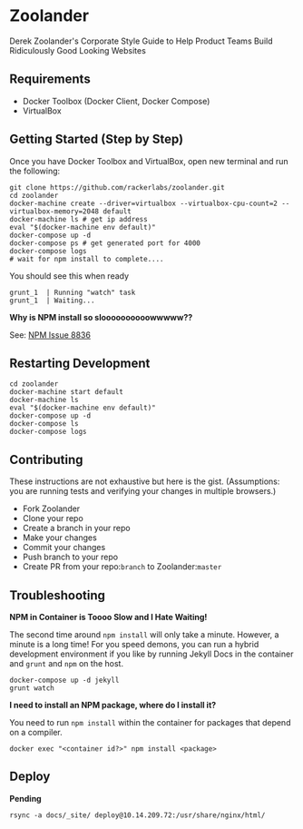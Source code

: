 # Zoolander

Derek Zoolander's Corporate Style Guide to Help Product Teams Build Ridiculously Good Looking Websites


## Requirements

* Docker Toolbox (Docker Client, Docker Compose)
* VirtualBox

## Getting Started (Step by Step)

Once you have Docker Toolbox and VirtualBox, open new terminal and run the following:

```
git clone https://github.com/rackerlabs/zoolander.git
cd zoolander
docker-machine create --driver=virtualbox --virtualbox-cpu-count=2 --virtualbox-memory=2048 default
docker-machine ls # get ip address
eval "$(docker-machine env default)"
docker-compose up -d
docker-compose ps # get generated port for 4000
docker-compose logs
# wait for npm install to complete....
```

You should see this when ready

```
grunt_1  | Running "watch" task
grunt_1  | Waiting...
```

**Why is NPM install so sloooooooooowwwww??**

See: [NPM Issue 8836](https://github.com/npm/npm/issues/8836)


## Restarting Development

```
cd zoolander
docker-machine start default
docker-machine ls
eval "$(docker-machine env default)"
docker-compose up -d
docker-compose ls
docker-compose logs
```

## Contributing

These instructions are not exhaustive but here is the gist. (Assumptions: you are running tests and verifying your
changes in multiple browsers.)

* Fork Zoolander
* Clone your repo
* Create a branch in your repo
* Make your changes
* Commit your changes
* Push branch to your repo
* Create PR from your repo:`branch` to Zoolander:`master`

## Troubleshooting

**NPM in Container is Toooo Slow and I Hate Waiting!**

The second time around `npm install` will only take a minute. However, a minute is a long time! For you speed demons, you can
run a hybrid development environment if you like by running Jekyll Docs in the container and `grunt` and `npm` on the host.

```
docker-compose up -d jekyll
grunt watch
```

**I need to install an NPM package, where do I install it?**

You need to run `npm install` within the container for packages that depend on a compiler.

```
docker exec "<container id?>" npm install <package>
```


## Deploy
**Pending**

```
rsync -a docs/_site/ deploy@10.14.209.72:/usr/share/nginx/html/
```
